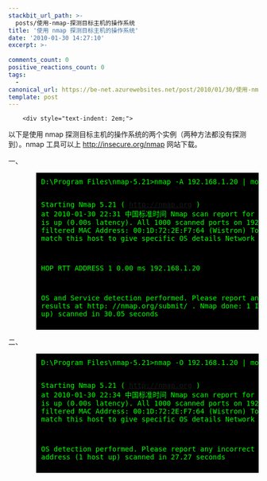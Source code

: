 ```yaml
---
stackbit_url_path: >-
  posts/使用-nmap-探测目标主机的操作系统
title: '使用 nmap 探测目标主机的操作系统'
date: '2010-01-30 14:27:10'
excerpt: >-
  
comments_count: 0
positive_reactions_count: 0
tags: 
  - 
canonical_url: https://be-net.azurewebsites.net/post/2010/01/30/使用-nmap-探测目标主机的操作系统
template: post
---
```


        <div style="text-indent: 2em;">
<p>以下是使用 nmap 探测目标主机的操作系统的两个实例（两种方法都没有探测到）。nmap 工具可以上 <a href="http://insecure.org/nmap" title="nmap 下载" target="_blank">http://insecure.org/nmap</a> 网站下载。</p>
<p>一、</p>
<pre style="text-indent: 0; background-color: black; color: #00FF00; padding: 10px; margin-left: 4em;">D:\Program Files\nmap-5.21&gt;nmap -A 192.168.1.20 | more

Starting Nmap 5.21 ( http://nmap.org ) at 2010-01-30 22:31 中国标准时间
Nmap scan report for 192.168.1.20
Host is up (0.00s latency).
All 1000 scanned ports on 192.168.1.20 are filtered
MAC Address: 00:1D:72:2E:F7:64 (Wistron)
Too many fingerprints match this host to give specific OS details
Network Distance: 1 hop

HOP RTT     ADDRESS
1   0.00 ms 192.168.1.20

OS and Service detection performed. Please report any incorrect results at http:
//nmap.org/submit/ .
Nmap done: 1 IP address (1 host up) scanned in 30.05 seconds
</pre>
<p>二、</p>
<pre style="text-indent: 0; background-color: black; color: #00FF00; padding: 10px; margin-left: 4em;">D:\Program Files\nmap-5.21&gt;nmap -O 192.168.1.20 | more

Starting Nmap 5.21 ( http://nmap.org ) at 2010-01-30 22:34 中国标准时间
Nmap scan report for 192.168.1.20
Host is up (0.00s latency).
All 1000 scanned ports on 192.168.1.20 are filtered
MAC Address: 00:1D:72:2E:F7:64 (Wistron)
Too many fingerprints match this host to give specific OS details
Network Distance: 1 hop

OS detection performed. Please report any incorrect results at http://nmap.org/s
ubmit/ .
Nmap done: 1 IP address (1 host up) scanned in 27.27 seconds
</pre>
</div>
      